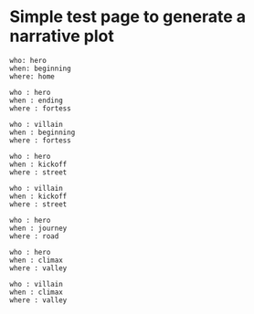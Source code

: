 # Simple test page to generate a narrative plot

```narcha-event
who: hero
when: beginning
where: home
```

```narcha-event
who : hero
when : ending
where : fortess
```

```narcha-event
who : villain
when : beginning
where : fortess
```

```narcha-event
who : hero
when : kickoff
where : street
```

```narcha-event
who : villain
when : kickoff
where : street
```

```narcha-event
who : hero
when : journey
where : road
```

```narcha-event
who : hero
when : climax
where : valley
```

```narcha-event
who : villain
when : climax
where : valley
```

```narcha-plot

```
